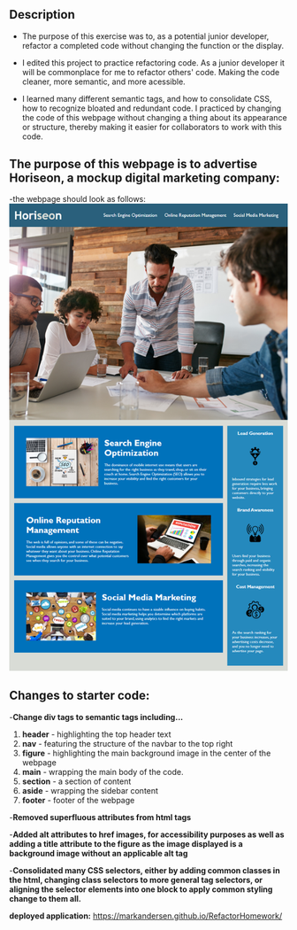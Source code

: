 # <Refactor Homework-01>
## Description

- The purpose of this exercise was to, as a potential junior developer, refactor a completed code without changing the function or the display.

- I edited this project to practice refactoring code. As a junior developer it will be commonplace for me to refactor others' code. Making the code cleaner, more semantic, and more acessible.

- I learned many different semantic tags, and how to consolidate CSS, how to recognize bloated and redundant code. I practiced by changing the code of this webpage without changing a thing about its appearance or structure, thereby making it easier for collaborators to work with this code.

## The purpose of this webpage is to advertise Horiseon, a mockup digital marketing company:

-the webpage should look as follows:
![Horiseon](Horiseon.png)

## Changes to starter code:
-**Change div tags to semantic tags including...**
1. **header** - highlighting the top header text
2. **nav** - featuring the structure of the navbar to the top right
3. **figure** - highlighting the main background image in the center of the webpage
4. **main** - wrapping the main body of the code.
5. **section** - a section of content
6. **aside** - wrapping the sidebar content
7. **footer** - footer of the webpage

-**Removed superfluous attributes from html tags**

-**Added alt attributes to href images, for accessibility purposes as well as adding a title attribute to the figure as the image displayed is a background image without an applicable alt tag**

-**Consolidated many CSS selectors, either by adding common classes in the html, changing class selectors to more general tag selectors, or aligning the selector elements into one block to apply common styling change to them all.**

**deployed application:**
https://markandersen.github.io/RefactorHomework/


